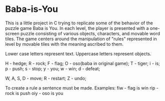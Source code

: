 # Baba-is-You
This is a little project in C trying to replicate some of the behavior of the puzzle game Baba is You.
In each level, the player is presented with a one-screen puzzle consisting of various objects, characters, and movable word tiles.
The game centers around the manipulation of "rules" represented in level by movable tiles with the meaning ascribed to them.

Lower case letters represent text.
Uppercase letters represent objects.

H - hedge; R - rock; F - flag; O - oso(baba in original game); T - tiger;
i - is; p - push; s - stop; y - you; w - win; d - defeat;

W, A, S, D - move; R - restart; Z - undo;
 
To create a rule a sentence must be made. Examples:
fiw - flag is win
rip - rock is push
oiy - oso is you
